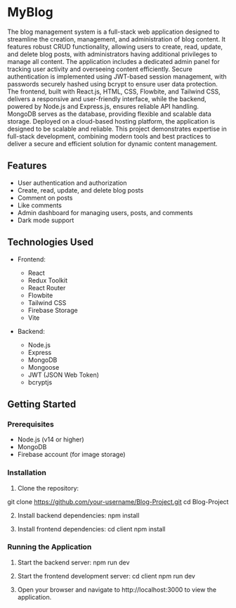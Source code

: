 # MyBlog

The blog management system is a full-stack web application designed to streamline the creation, management, and administration of blog content. It features robust CRUD functionality, allowing users to create, read, update, and delete blog posts, with administrators having additional privileges to manage all content. The application includes a dedicated admin panel for tracking user activity and overseeing content efficiently. Secure authentication is implemented using JWT-based session management, with passwords securely hashed using bcrypt to ensure user data protection. The frontend, built with React.js, HTML, CSS, Flowbite, and Tailwind CSS, delivers a responsive and user-friendly interface, while the backend, powered by Node.js and Express.js, ensures reliable API handling. MongoDB serves as the database, providing flexible and scalable data storage. Deployed on a cloud-based hosting platform, the application is designed to be scalable and reliable. This project demonstrates expertise in full-stack development, combining modern tools and best practices to deliver a secure and efficient solution for dynamic content management.
## Features

- User authentication and authorization
- Create, read, update, and delete blog posts
- Comment on posts
- Like comments
- Admin dashboard for managing users, posts, and comments
- Dark mode support

## Technologies Used

- Frontend:
  - React
  - Redux Toolkit
  - React Router
  - Flowbite
  - Tailwind CSS
  - Firebase Storage
  - Vite

- Backend:
  - Node.js
  - Express
  - MongoDB
  - Mongoose
  - JWT (JSON Web Token)
  - bcryptjs

## Getting Started

### Prerequisites

- Node.js (v14 or higher)
- MongoDB
- Firebase account (for image storage)

### Installation

1. Clone the repository:
   
git clone https://github.com/your-username/Blog-Project.git
cd Blog-Project

2. Install backend dependencies:
npm install

3. Install frontend dependencies:
cd client
npm install

### Running the Application

1. Start the backend server:
npm run dev

2. Start the frontend development server:
cd client
npm run dev

3. Open your browser and navigate to http://localhost:3000 to view the application.


